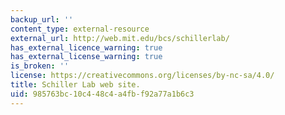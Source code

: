 ```yaml
---
backup_url: ''
content_type: external-resource
external_url: http://web.mit.edu/bcs/schillerlab/
has_external_licence_warning: true
has_external_license_warning: true
is_broken: ''
license: https://creativecommons.org/licenses/by-nc-sa/4.0/
title: Schiller Lab web site.
uid: 985763bc-10c4-48c4-a4fb-f92a77a1b6c3
---
```

